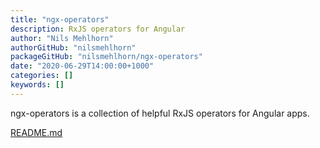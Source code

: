 ```yaml
---
title: "ngx-operators"
description: RxJS operators for Angular
author: "Nils Mehlhorn"
authorGitHub: "nilsmehlhorn"
packageGitHub: "nilsmehlhorn/ngx-operators"
date: "2020-06-29T14:00:00+1000"
categories: []
keywords: []
---
```


ngx-operators is a collection of helpful RxJS operators for Angular apps.

[README.md](https://github.com/nilsmehlhorn/ngx-operators/blob/master/README.md)
